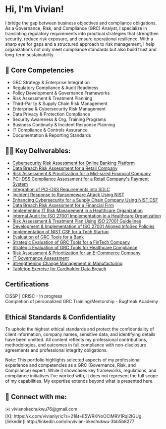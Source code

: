 <h1>Hi, I'm Vivian! </h1>

I bridge the gap between business objectives and compliance obligations. As a Governance, Risk, and Compliance (GRC) Analyst, I specialize in translating regulatory requirements into practical strategies that strengthen security, reduce risk exposure, and ensure operational resilience. With a sharp eye for gaps and a structured approach to risk management, I help organizations not only meet compliance standards but also build trust and long-term sustainability.

<h2> 🔑 Core Competencies</h2>

- GRC Strategy & Enterprise Integration
-	Regulatory Compliance & Audit Readiness
-	Policy Development & Governance Frameworks
-	Risk Assessment & Treatment Planning
-	Third-Par ty & Supply Chain Risk Management
-	Enterprise & Cybersecurity Risk Management
-	Data Privacy & Protection Compliance
-	Security Awareness & Org. Training Programs
-	Business Continuity & Incident Response Planning
-	IT Compliance & Controls Assurance
-	Documentation & Reporting Standards

 
<h2>👨‍💻 Key Deliverables:</h2>

- [Cybersecurity Risk Assessment for Online Banking Platform](https://github.com/vivianokechukwu/CybersecurityRiskAssessment)
- [Data Breach Risk Assessment for a Retail Company](https://github.com/vivianokechukwu/RiskAssessment)
- [Risk Assessment & Prioritization for a Mid-sized Financial Company](https://github.com/vivianokechukwu/IDOR-Vulnerability-in-HR-Portal)
- [PCI-DSS Compliance Assessment for a Retail Company's Payment System](https://github.com/vivianokechukwu/compliance-assessment)
- [Integration of PCI-DSS Requirements into SDLC](https://github.com/vivianokechukwu/PCI-DSS-SDLC)
- [Incident Response to Ransomeware Attack Using NIST](https://github.com/vivianokechukwu/NIST-Simulation)
- [Enhancing Cybersecurity for a Supply Chain Company Using NIST CSF](https://github.com/vivianokechukwu/NIST-Framework)
- [Data Breach Risk Assessment for a Financial Firm](https://github.com/vivianokechukwu/CloudDataSecurity)
- [Implementing IT Risk Management in a Healthcare Organization](https://github.com/vivianokechukwu/RiskManagement)
- [Internal Audit for ISO 27001 Implementation in a Healthcare Organization](https://github.com/vivianokechukwu/InternalAudit)
- [Risk Assessment & Treatment Plan Using ISO 27001 Guidelines](https://github.com/vivianokechukwu/Cybersecurity)
- [Development & Implementation of ISO 27001 Aligned InfoSec Policies](https://github.com/vivianokechukwu/InfoSec-Policies)
- [Implementation of NIST CSF for a Tech Startup](https://github.com/vivianokechukwu/NIST-CSF)
- [Evaluation of GRC Tools for a Bank](https://github.com/vivianokechukwu/ToolEvaluation)
- [Strategic Evaluation of GRC Tools for a FinTech Company](https://github.com/vivianokechukwu/PrivacyCompliance)
- [Strategic Evaluation of GRC Tools for Healthcare Compliance](https://github.com/vivianokechukwu/GRC-Tools)
- [Risk Assessment & Prioritization for an E-Commerce Company](https://github.com/vivianokechukwu/VulnerabilityRiskAssessment)
- [IT Governance Assessment](https://github.com/vivianokechukwu/GovernanceAssessment)
- [Strengthening Change Management in Manufacturing](https://github.com/vivianokechukwu/IT-process-efficiency)
- [Tabletop Exercise for Cardholder Data Breach](https://github.com/vivianokechukwu/TabletopExercise)


<h2> Certifications</h2>

CISSP | CRISC - In progress<br>
Completion of personalized GRC Training/Mentorship - Bugfreak Academy

<h2> Ethical Standards & Confidentiality</h2>

To uphold the highest ethical standards and protect the confidentiality of client information, company names, sensitive data, and identifying details have been omitted. All content reflects my  professional contributions, methodologies, and outcomes in full compliance with non-disclosure agreements and professional integrity obligations.

Note: This portfolio highlights selected aspects of my professional experience and competencies as a GRC (Governance, Risk, and Compliance) expert. While it showcases key frameworks, regulations, and compliance initiatives I’ve worked with, it does not represent the full scope of my capabilities. My expertise extends beyond what is presented here.


<h2> 🤳 Connect with me:</h2>
✉️ vivianokechukwu76@gmail.com<br>
[X]: https://x.com/vivianlyric?s=21&t=E5WRKNoOClMRV1Rql2IGUg<br>
[linkedin]: http://linkedin.com/in/vivian-okechukwu-3bb5b8277

<!--

Here are some ideas to get you started:

- 🔭 I’m currently working on ...
- 🌱 I’m currently learning ...
- 👯 I’m looking to collaborate on ...
- 🤔 I’m looking for help with ...
- 💬 Ask me about ...
- 📫 How to reach me: ...
- 😄 Pronouns: ...
- ⚡ Fun fact: ...
-->
